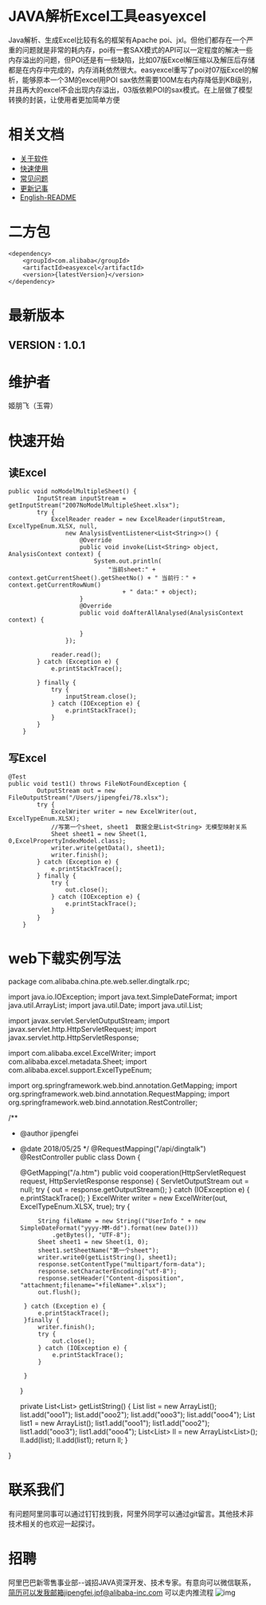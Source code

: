 # JAVA解析Excel工具easyexcel

Java解析、生成Excel比较有名的框架有Apache poi、jxl。但他们都存在一个严重的问题就是非常的耗内存，poi有一套SAX模式的API可以一定程度的解决一些内存溢出的问题，但POI还是有一些缺陷，比如07版Excel解压缩以及解压后存储都是在内存中完成的，内存消耗依然很大。easyexcel重写了poi对07版Excel的解析，能够原本一个3M的excel用POI sax依然需要100M左右内存降低到KB级别，并且再大的excel不会出现内存溢出，03版依赖POI的sax模式。在上层做了模型转换的封装，让使用者更加简单方便

# 相关文档

* [关于软件](/abouteasyexcel.md)
* [快速使用](/quickstart.md)
* [常见问题](/problem.md)
* [更新记事](/update.md)
* [English-README](/easyexcel_en.md)

# 二方包 

```
<dependency>
    <groupId>com.alibaba</groupId>
    <artifactId>easyexcel</artifactId>
    <version>{latestVersion}</version>
</dependency>
```

# 最新版本
## VERSION : 1.0.1

# 维护者
姬朋飞（玉霄）

# 快速开始

## 读Excel

```
public void noModelMultipleSheet() {
        InputStream inputStream = getInputStream("2007NoModelMultipleSheet.xlsx");
        try {
            ExcelReader reader = new ExcelReader(inputStream, ExcelTypeEnum.XLSX, null,
                new AnalysisEventListener<List<String>>() {
                    @Override
                    public void invoke(List<String> object, AnalysisContext context) {
                        System.out.println(
                            "当前sheet:" + context.getCurrentSheet().getSheetNo() + " 当前行：" + context.getCurrentRowNum()
                                + " data:" + object);
                    }
                    @Override
                    public void doAfterAllAnalysed(AnalysisContext context) {

                    }
                });

            reader.read();
        } catch (Exception e) {
            e.printStackTrace();

        } finally {
            try {
                inputStream.close();
            } catch (IOException e) {
                e.printStackTrace();
            }
        }
    }
```
## 写Excel

```
@Test
public void test1() throws FileNotFoundException {
        OutputStream out = new FileOutputStream("/Users/jipengfei/78.xlsx");
        try {
            ExcelWriter writer = new ExcelWriter(out, ExcelTypeEnum.XLSX);
            //写第一个sheet, sheet1  数据全是List<String> 无模型映射关系
            Sheet sheet1 = new Sheet(1, 0,ExcelPropertyIndexModel.class);
            writer.write(getData(), sheet1);
            writer.finish();
        } catch (Exception e) {
            e.printStackTrace();
        } finally {
            try {
                out.close();
            } catch (IOException e) {
                e.printStackTrace();
            }
        }
    }
```
# web下载实例写法
package com.alibaba.china.pte.web.seller.dingtalk.rpc;

import java.io.IOException;
import java.text.SimpleDateFormat;
import java.util.ArrayList;
import java.util.Date;
import java.util.List;

import javax.servlet.ServletOutputStream;
import javax.servlet.http.HttpServletRequest;
import javax.servlet.http.HttpServletResponse;

import com.alibaba.excel.ExcelWriter;
import com.alibaba.excel.metadata.Sheet;
import com.alibaba.excel.support.ExcelTypeEnum;

import org.springframework.web.bind.annotation.GetMapping;
import org.springframework.web.bind.annotation.RequestMapping;
import org.springframework.web.bind.annotation.RestController;

/**
 * @author jipengfei
 * @date 2018/05/25
 */
@RequestMapping("/api/dingtalk")
@RestController
public class Down {

    @GetMapping("/a.htm")
    public void cooperation(HttpServletRequest request, HttpServletResponse response) {
        ServletOutputStream out = null;
        try {
            out = response.getOutputStream();
        } catch (IOException e) {
            e.printStackTrace();
        }
        ExcelWriter writer = new ExcelWriter(out, ExcelTypeEnum.XLSX, true);
        try {

            String fileName = new String(("UserInfo " + new SimpleDateFormat("yyyy-MM-dd").format(new Date()))
                .getBytes(), "UTF-8");
            Sheet sheet1 = new Sheet(1, 0);
            sheet1.setSheetName("第一个sheet");
            writer.write0(getListString(), sheet1);
            response.setContentType("multipart/form-data");
            response.setCharacterEncoding("utf-8");
            response.setHeader("Content-disposition", "attachment;filename="+fileName+".xlsx");
            out.flush();

        } catch (Exception e) {
            e.printStackTrace();
        }finally {
            writer.finish();
            try {
                out.close();
            } catch (IOException e) {
                e.printStackTrace();
            }

        }
    }

    private List<List<String>> getListString() {
        List<String> list = new ArrayList<String>();
        list.add("ooo1");
        list.add("ooo2");
        list.add("ooo3");
        list.add("ooo4");
        List<String> list1 = new ArrayList<String>();
        list1.add("ooo1");
        list1.add("ooo2");
        list1.add("ooo3");
        list1.add("ooo4");
        List<List<String>> ll = new ArrayList<List<String>>();
        ll.add(list);
        ll.add(list1);
        return ll;
    }

}

# 联系我们

有问题阿里同事可以通过钉钉找到我，阿里外同学可以通过git留言。其他技术非技术相关的也欢迎一起探讨。

# 招聘
阿里巴巴新零售事业部--诚招JAVA资深开发、技术专家。有意向可以微信联系，简历可以发我邮箱jipengfei.jpf@alibaba-inc.com
可以走内推流程
![img](https://github.com/alibaba/easyexcel/blob/master/img/wexin.png)
